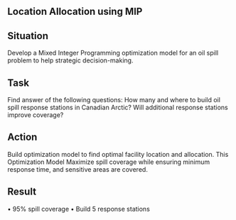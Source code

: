 ## Location Allocation using MIP

## Situation
Develop a Mixed Integer Programming optimization model for an oil spill problem to help strategic decision-making.


## Task
Find answer of the following questions:
How many and where to build oil spill response stations in Canadian Arctic? Will additional response stations improve coverage?

## Action
Build optimization model to find optimal facility location and allocation. This Optimization Model Maximize spill coverage while ensuring minimum response time, and sensitive areas are covered.

## Result
• 95% spill coverage
• Build 5 response stations





